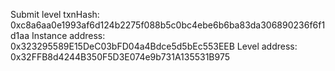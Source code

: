 Submit level txnHash: 0xc8a6aa0e1993af6d124b2275f088b5c0bc4ebe6b6ba83da306890236f6f1d1aa
Instance address: 0x323295589E15DeC03bFD04a4Bdce5d5bEc553EEB
Level address: 0x32FFB8d4244B350F5D3E074e9b731A135531B975
